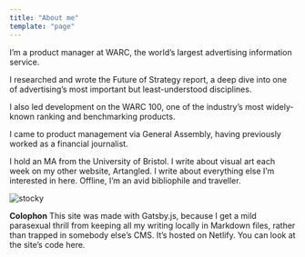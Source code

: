 ```yaml
---
title: "About me"
template: "page"
---
```


I’m a product manager at WARC, the world’s largest advertising information service.

I researched and wrote the Future of Strategy report, a deep dive into one of advertising’s most important but least-understood disciplines.

I also led development on the WARC 100, one of the industry’s most widely-known ranking and benchmarking products.

I came to product management via General Assembly, having previously worked as a financial journalist.

I hold an MA from the University of Bristol. I write about visual art each week on my other website, Artangled. I write about everything else I’m interested in here. Offline, I’m an avid bibliophile and traveller.

![stocky](/media/image-2.jpg)

**Colophon**
This site was made with Gatsby.js, because I get a mild parasexual thrill from keeping all my writing locally in Markdown files, rather than trapped in somebody else’s CMS. It’s hosted on Netlify. You can look at the site’s code here.
